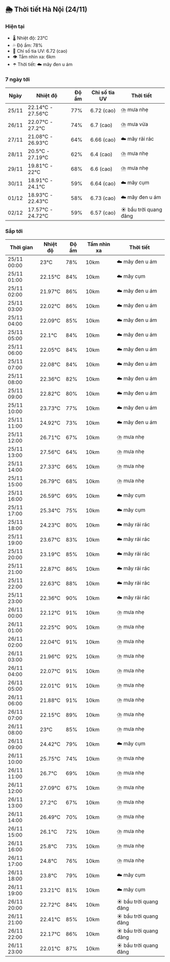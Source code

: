 ## 🌦️ Thời tiết Hà Nội (24/11)

### Hiện tại

- 🌡️ Nhiệt độ: 23℃
- 💦 Độ ẩm: 78%
- 🌟 Chỉ số tia UV: 6.72 (cao)
- 👁️ Tầm nhìn xa: 6km
- ☂️ Thời tiết: ☁️ mây đen u ám

### 7 ngày tới

| Ngày | Nhiệt độ | Độ ẩm | Chỉ số tia UV | Thời tiết |
| --- | --- | --- | --- | --- |
| 25/11 | 22.14℃ - 27.56℃ | 77% | 6.72 (cao) | ⛈️ mưa nhẹ |
| 26/11 | 22.07℃ - 27.2℃ | 74% | 6.7 (cao) | ⛈️ mưa vừa |
| 27/11 | 21.08℃ - 26.93℃ | 64% | 6.66 (cao) | ☁️ mây rải rác |
| 28/11 | 20.5℃ - 27.19℃ | 62% | 6.4 (cao) | ⛈️ mưa nhẹ |
| 29/11 | 19.81℃ - 22℃ | 68% | 6.6 (cao) | ⛈️ mưa nhẹ |
| 30/11 | 18.91℃ - 24.1℃ | 59% | 6.64 (cao) | ☁️ mây cụm |
| 01/12 | 18.93℃ - 22.43℃ | 58% | 6.73 (cao) | ☁️ mây đen u ám |
| 02/12 | 17.57℃ - 24.72℃ | 59% | 6.57 (cao) | ☀️ bầu trời quang đãng |

### Sắp tới

| Thời gian | Nhiệt độ | Độ ẩm | Tầm nhìn xa | Thời tiết |
| --- | --- | --- | --- | --- |
| 25/11 00:00 | 23℃ | 78% | 10km | ☁️ mây đen u ám |
| 25/11 01:00 | 22.15℃ | 84% | 10km | ☁️ mây cụm |
| 25/11 02:00 | 21.97℃ | 86% | 10km | ☁️ mây đen u ám |
| 25/11 03:00 | 22.02℃ | 86% | 10km | ☁️ mây đen u ám |
| 25/11 04:00 | 22.09℃ | 85% | 10km | ☁️ mây đen u ám |
| 25/11 05:00 | 22.1℃ | 84% | 10km | ☁️ mây đen u ám |
| 25/11 06:00 | 22.05℃ | 84% | 10km | ☁️ mây đen u ám |
| 25/11 07:00 | 22.08℃ | 84% | 10km | ☁️ mây đen u ám |
| 25/11 08:00 | 22.36℃ | 82% | 10km | ☁️ mây đen u ám |
| 25/11 09:00 | 22.82℃ | 80% | 10km | ☁️ mây đen u ám |
| 25/11 10:00 | 23.73℃ | 77% | 10km | ☁️ mây đen u ám |
| 25/11 11:00 | 24.92℃ | 73% | 10km | ☁️ mây đen u ám |
| 25/11 12:00 | 26.71℃ | 67% | 10km | ⛈️ mưa nhẹ |
| 25/11 13:00 | 27.56℃ | 64% | 10km | ⛈️ mưa nhẹ |
| 25/11 14:00 | 27.33℃ | 66% | 10km | ⛈️ mưa nhẹ |
| 25/11 15:00 | 26.79℃ | 68% | 10km | ⛈️ mưa nhẹ |
| 25/11 16:00 | 26.59℃ | 69% | 10km | ☁️ mây cụm |
| 25/11 17:00 | 25.34℃ | 75% | 10km | ☁️ mây cụm |
| 25/11 18:00 | 24.23℃ | 80% | 10km | ☁️ mây rải rác |
| 25/11 19:00 | 23.67℃ | 83% | 10km | ☁️ mây rải rác |
| 25/11 20:00 | 23.19℃ | 85% | 10km | ☁️ mây rải rác |
| 25/11 21:00 | 22.87℃ | 86% | 10km | ☁️ mây rải rác |
| 25/11 22:00 | 22.63℃ | 88% | 10km | ☁️ mây rải rác |
| 25/11 23:00 | 22.36℃ | 90% | 10km | ☁️ mây rải rác |
| 26/11 00:00 | 22.12℃ | 91% | 10km | ⛈️ mưa nhẹ |
| 26/11 01:00 | 22.25℃ | 90% | 10km | ⛈️ mưa nhẹ |
| 26/11 02:00 | 22.04℃ | 91% | 10km | ⛈️ mưa nhẹ |
| 26/11 03:00 | 21.96℃ | 92% | 10km | ⛈️ mưa nhẹ |
| 26/11 04:00 | 22.07℃ | 91% | 10km | ⛈️ mưa nhẹ |
| 26/11 05:00 | 22.01℃ | 91% | 10km | ⛈️ mưa nhẹ |
| 26/11 06:00 | 21.88℃ | 91% | 10km | ⛈️ mưa nhẹ |
| 26/11 07:00 | 22.15℃ | 89% | 10km | ⛈️ mưa nhẹ |
| 26/11 08:00 | 23℃ | 85% | 10km | ⛈️ mưa nhẹ |
| 26/11 09:00 | 24.42℃ | 79% | 10km | ☁️ mây cụm |
| 26/11 10:00 | 25.75℃ | 74% | 10km | ⛈️ mưa nhẹ |
| 26/11 11:00 | 26.7℃ | 69% | 10km | ⛈️ mưa nhẹ |
| 26/11 12:00 | 27.09℃ | 67% | 10km | ⛈️ mưa nhẹ |
| 26/11 13:00 | 27.2℃ | 67% | 10km | ⛈️ mưa nhẹ |
| 26/11 14:00 | 26.49℃ | 70% | 10km | ⛈️ mưa nhẹ |
| 26/11 15:00 | 26.1℃ | 72% | 10km | ⛈️ mưa nhẹ |
| 26/11 16:00 | 25.8℃ | 73% | 10km | ⛈️ mưa nhẹ |
| 26/11 17:00 | 24.8℃ | 76% | 10km | ⛈️ mưa nhẹ |
| 26/11 18:00 | 23.8℃ | 79% | 10km | ☁️ mây cụm |
| 26/11 19:00 | 23.21℃ | 81% | 10km | ☁️ mây cụm |
| 26/11 20:00 | 22.72℃ | 84% | 10km | ☀️ bầu trời quang đãng |
| 26/11 21:00 | 22.41℃ | 85% | 10km | ☀️ bầu trời quang đãng |
| 26/11 22:00 | 22.17℃ | 86% | 10km | ☀️ bầu trời quang đãng |
| 26/11 23:00 | 22.01℃ | 87% | 10km | ☀️ bầu trời quang đãng |
